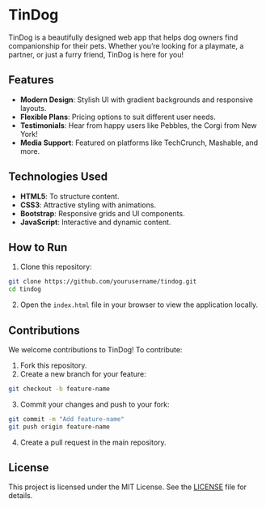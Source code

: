 
# TinDog

TinDog is a beautifully designed web app that helps dog owners find companionship for their pets. Whether you’re looking for a playmate, a partner, or just a furry friend, TinDog is here for you!

## Features

- **Modern Design**: Stylish UI with gradient backgrounds and responsive layouts.
- **Flexible Plans**: Pricing options to suit different user needs.
- **Testimonials**: Hear from happy users like Pebbles, the Corgi from New York!
- **Media Support**: Featured on platforms like TechCrunch, Mashable, and more.

## Technologies Used

- **HTML5**: To structure content.
- **CSS3**: Attractive styling with animations.
- **Bootstrap**: Responsive grids and UI components.
- **JavaScript**: Interactive and dynamic content.

## How to Run

1. Clone this repository:
```bash
git clone https://github.com/yourusername/tindog.git
cd tindog
```

2. Open the `index.html` file in your browser to view the application locally.

## Contributions

We welcome contributions to TinDog! To contribute:

1. Fork this repository.
2. Create a new branch for your feature:
```bash
git checkout -b feature-name
```
3. Commit your changes and push to your fork:
```bash
git commit -m "Add feature-name"
git push origin feature-name
```
4. Create a pull request in the main repository.

## License

This project is licensed under the MIT License. See the [LICENSE](LICENSE) file for details.
